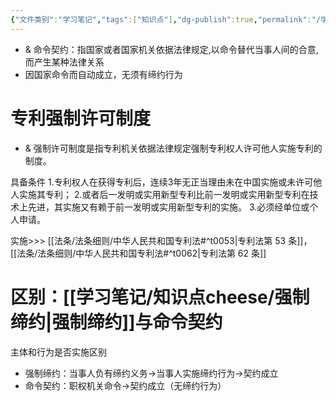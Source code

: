 ```yaml
---
{"文件类别":"学习笔记","tags":["知识点"],"dg-publish":true,"permalink":"/学习笔记/知识点cheese/命令契约/","dgPassFrontmatter":true}
---
```


- & 命令契约：指国家或者国家机关依据法律规定,以命令替代当事人间的合意,而产生某种法律关系
- 因国家命令而自动成立，无须有缔约行为

# 专利强制许可制度

- & 强制许可制度是指专利机关依据法律规定强制专利权人许可他人实施专利的制度。

具备条件
1.专利权人在获得专利后，连续3年无正当理由未在中国实施或未许可他人实施其专利；
2.或者后一发明或实用新型专利比前一发明或实用新型专利在技术上先进，其实施又有赖于前一发明或实用新型专利的实施。
3.必须经单位或个人申请。

实施>>> [[法条/法条细则/中华人民共和国专利法#^t0053\|专利法第 53 条]]，[[法条/法条细则/中华人民共和国专利法#^t0062\|专利法第 62 条]]
# 区别：[[学习笔记/知识点cheese/强制缔约\|强制缔约]]与命令契约
主体和行为是否实施区别
- 强制缔约：当事人负有缔约义务→当事人实施缔约行为→契约成立
- 命令契约：职权机关命令→契约成立（无缔约行为）
